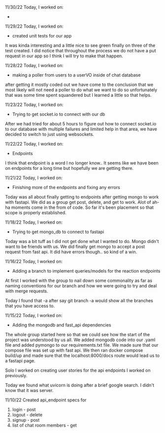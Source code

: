11/30/22
Today, I worked on:

-

11/29/22
Today, I worked on:

- created unit tests for our app

It was kinda interesting and a little nice to see green finally on three of the test created.
I did notice that throughout the process we do not have a put request
in our app so I think I will try to make that happen.

11/28/22
Today, I worked on:

- making a poller from users to a userVO inside of chat database

after getting it mostly coded out we have come to the conclusion that
we most likely will not need a poller to do what we want to do so unfortunately
that was some time spent squandered but I learned a little so that helps.

11/23/22
Today, I worked on:

- Trying to get socket.io to connect with our db

After we had tried for about 5 hours to figure out how to connect
socket.io to our database with multiple failures and limited help
in that area, we have decided to switch to just using websockets.

11/22/22
Today, I worked on:

- Endpoints

I think that endpoint is a word I no longer know.. It seems
like we have been on endpoints for a long time but hopefully we
are getting there.

11/21/22
Today, I worked on:

- Finishing more of the endpoints and fixing any errors

Today was all about finally getting to endpoints after getting mongo to
work with fastapi. We did as a group get post, delete, and get to work.
Alot of ah-ha moments come in the from of code. So far it's been placement
so that scope is properly established.

11/18/22
Today, I worked on:

- Trying to get mongo_db to connect to fastapi

Today was a bit tuff as I did not get done what I wanted to do.
Mongo didn't want to be friends with us. We did finally get mongo to accept
a post request from fast api. It did have errors though.. so kind of a win.

11/16/22
Today, I worked on:

- Adding a branch to implement queries/models for the reaction endpoints

At first I worked with the group to nail down some commonality as far as naming conventions
for our branch and how we were going to try and deal with merge requests.

Today I found that -a after say git branch -a would show all the branches that you have
access to.

11/15/22
Today, I worked on:

- Adding the mongodb and fast_api dependencies

The whole group started here so that we could see how the
start of the project was understood by us all. We added mongodb code into our .yaml file and
added pymongo to our requirements.txt file. We made sure that our compose file was set up with
fast api. We then ran docker compose build/up and made sure that the localhost:8000/docs route would lead
us to a fastapi page.

Solo I worked on creating user stories for the api endpoints I worked on previously.

Today we found what uvicorn is doing after a brief google search. I didn't know that
it was server.

11/10/22
Created api_endpoint specs for

1. login - post
2. logout - delete
3. signup - post
4. list of chat room members - get
